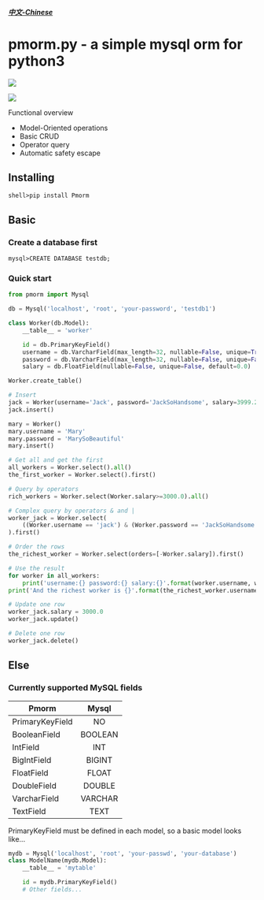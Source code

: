 ##### [中文-Chinese](https://github.com/lwaix/Pmorm/blob/master/README-zh.md "中文-Chinese")

# pmorm.py - a simple mysql orm for python3

![](https://img.shields.io/badge/python-3.5-red.svg)

![](https://img.shields.io/badge/license-MIT-green.svg)

Functional overview

- Model-Oriented operations
- Basic CRUD
- Operator query
- Automatic safety escape

## Installing

```
shell>pip install Pmorm
```

## Basic

### Create a database first

```
mysql>CREATE DATABASE testdb;
```

### Quick start

```python
from pmorm import Mysql

db = Mysql('localhost', 'root', 'your-password', 'testdb1')

class Worker(db.Model):
    __table__ = 'worker'

    id = db.PrimaryKeyField()
    username = db.VarcharField(max_length=32, nullable=False, unique=True, default=None)
    password = db.VarcharField(max_length=32, nullable=False, unique=False, default=None)
    salary = db.FloatField(nullable=False, unique=False, default=0.0)

Worker.create_table()

# Insert
jack = Worker(username='Jack', password='JackSoHandsome', salary=3999.2)
jack.insert()

mary = Worker()
mary.username = 'Mary'
mary.password = 'MarySoBeautiful'
mary.insert()

# Get all and get the first
all_workers = Worker.select().all()
the_first_worker = Worker.select().first()

# Query by operators
rich_workers = Worker.select(Worker.salary>=3000.0).all()

# Complex query by operators & and |
worker_jack = Worker.select(
	((Worker.username == 'jack') & (Worker.password == 'JackSoHandsome')) | (Worker.salary=='3999.2')
).first()

# Order the rows
the_richest_worker = Worker.select(orders=[-Worker.salary]).first()

# Use the result
for worker in all_workers:
	print('username:{} password:{} salary:{}'.format(worker.username, worker.password, worker.salary))
print('And the richest worker is {}'.format(the_richest_worker.username))

# Update one row
worker_jack.salary = 3000.0
worker_jack.update()

# Delete one row
worker_jack.delete()
```

## Else

### Currently supported MySQL fields

Pmorm|Mysql
--|:--:
PrimaryKeyField|NO
BooleanField|BOOLEAN
IntField|INT
BigIntField|BIGINT
FloatField|FLOAT
DoubleField|DOUBLE
VarcharField|VARCHAR
TextField|TEXT

PrimaryKeyField must be defined in each model, so a basic model looks like...

```python
mydb = Mysql('localhost', 'root', 'your-passwd', 'your-database')
class ModelName(mydb.Model):
    __table__ = 'mytable'

    id = mydb.PrimaryKeyField()
    # Other fields...
```